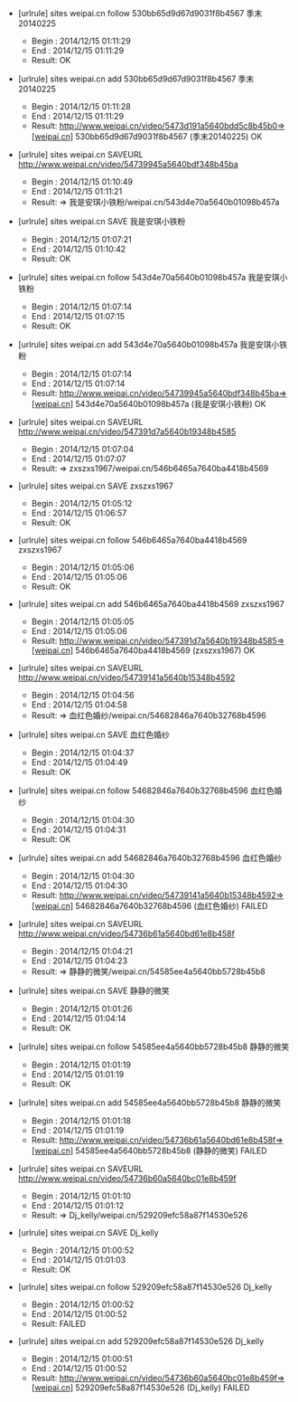 * [urlrule] sites weipai.cn follow 530bb65d9d67d9031f8b4567 季末20140225

    * Begin : 2014/12/15 01:11:29
    * End   : 2014/12/15 01:11:29
    * Result: OK

* [urlrule] sites weipai.cn add 530bb65d9d67d9031f8b4567 季末20140225

    * Begin : 2014/12/15 01:11:28
    * End   : 2014/12/15 01:11:29
    * Result: http://www.weipai.cn/video/5473d191a5640bdd5c8b45b0=>[weipai.cn] 530bb65d9d67d9031f8b4567 (季末20140225) OK

* [urlrule] sites weipai.cn SAVEURL http://www.weipai.cn/video/54739945a5640bdf348b45ba

    * Begin : 2014/12/15 01:10:49
    * End   : 2014/12/15 01:11:21
    * Result: => 我是安琪小铁粉/weipai.cn/543d4e70a5640b01098b457a

* [urlrule] sites weipai.cn SAVE 我是安琪小铁粉

    * Begin : 2014/12/15 01:07:21
    * End   : 2014/12/15 01:10:42
    * Result: OK

* [urlrule] sites weipai.cn follow 543d4e70a5640b01098b457a 我是安琪小铁粉

    * Begin : 2014/12/15 01:07:14
    * End   : 2014/12/15 01:07:15
    * Result: OK

* [urlrule] sites weipai.cn add 543d4e70a5640b01098b457a 我是安琪小铁粉

    * Begin : 2014/12/15 01:07:14
    * End   : 2014/12/15 01:07:14
    * Result: http://www.weipai.cn/video/54739945a5640bdf348b45ba=>[weipai.cn] 543d4e70a5640b01098b457a (我是安琪小铁粉) OK

* [urlrule] sites weipai.cn SAVEURL http://www.weipai.cn/video/547391d7a5640b19348b4585

    * Begin : 2014/12/15 01:07:04
    * End   : 2014/12/15 01:07:07
    * Result: => zxszxs1967/weipai.cn/546b6465a7640ba4418b4569

* [urlrule] sites weipai.cn SAVE zxszxs1967

    * Begin : 2014/12/15 01:05:12
    * End   : 2014/12/15 01:06:57
    * Result: OK

* [urlrule] sites weipai.cn follow 546b6465a7640ba4418b4569 zxszxs1967

    * Begin : 2014/12/15 01:05:06
    * End   : 2014/12/15 01:05:06
    * Result: OK

* [urlrule] sites weipai.cn add 546b6465a7640ba4418b4569 zxszxs1967

    * Begin : 2014/12/15 01:05:05
    * End   : 2014/12/15 01:05:06
    * Result: http://www.weipai.cn/video/547391d7a5640b19348b4585=>[weipai.cn] 546b6465a7640ba4418b4569 (zxszxs1967) OK

* [urlrule] sites weipai.cn SAVEURL http://www.weipai.cn/video/54739141a5640b15348b4592

    * Begin : 2014/12/15 01:04:56
    * End   : 2014/12/15 01:04:58
    * Result: => 血红色婚纱/weipai.cn/54682846a7640b32768b4596

* [urlrule] sites weipai.cn SAVE 血红色婚纱

    * Begin : 2014/12/15 01:04:37
    * End   : 2014/12/15 01:04:49
    * Result: OK

* [urlrule] sites weipai.cn follow 54682846a7640b32768b4596 血红色婚纱

    * Begin : 2014/12/15 01:04:30
    * End   : 2014/12/15 01:04:31
    * Result: OK

* [urlrule] sites weipai.cn add 54682846a7640b32768b4596 血红色婚纱

    * Begin : 2014/12/15 01:04:30
    * End   : 2014/12/15 01:04:30
    * Result: http://www.weipai.cn/video/54739141a5640b15348b4592=>[weipai.cn] 54682846a7640b32768b4596 (血红色婚纱) FAILED

* [urlrule] sites weipai.cn SAVEURL http://www.weipai.cn/video/54736b61a5640bd61e8b458f

    * Begin : 2014/12/15 01:04:21
    * End   : 2014/12/15 01:04:23
    * Result: => 静静的微笑/weipai.cn/54585ee4a5640bb5728b45b8

* [urlrule] sites weipai.cn SAVE 静静的微笑

    * Begin : 2014/12/15 01:01:26
    * End   : 2014/12/15 01:04:14
    * Result: OK

* [urlrule] sites weipai.cn follow 54585ee4a5640bb5728b45b8 静静的微笑

    * Begin : 2014/12/15 01:01:19
    * End   : 2014/12/15 01:01:19
    * Result: OK

* [urlrule] sites weipai.cn add 54585ee4a5640bb5728b45b8 静静的微笑

    * Begin : 2014/12/15 01:01:18
    * End   : 2014/12/15 01:01:19
    * Result: http://www.weipai.cn/video/54736b61a5640bd61e8b458f=>[weipai.cn] 54585ee4a5640bb5728b45b8 (静静的微笑) FAILED

* [urlrule] sites weipai.cn SAVEURL http://www.weipai.cn/video/54736b60a5640bc01e8b459f

    * Begin : 2014/12/15 01:01:10
    * End   : 2014/12/15 01:01:12
    * Result: => Dj_kelly/weipai.cn/529209efc58a87f14530e526

* [urlrule] sites weipai.cn SAVE Dj_kelly

    * Begin : 2014/12/15 01:00:52
    * End   : 2014/12/15 01:01:03
    * Result: OK

* [urlrule] sites weipai.cn follow 529209efc58a87f14530e526 Dj_kelly

    * Begin : 2014/12/15 01:00:52
    * End   : 2014/12/15 01:00:52
    * Result: FAILED

* [urlrule] sites weipai.cn add 529209efc58a87f14530e526 Dj_kelly

    * Begin : 2014/12/15 01:00:51
    * End   : 2014/12/15 01:00:52
    * Result: http://www.weipai.cn/video/54736b60a5640bc01e8b459f=>[weipai.cn] 529209efc58a87f14530e526 (Dj_kelly) FAILED

